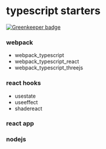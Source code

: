 # typescript starters

[![Greenkeeper badge](https://badges.greenkeeper.io/koji/typescript.svg)](https://greenkeeper.io/)


### webpack
- webpack_typescript
- webpack_typescript_react
- webpack_typescript_threejs

### react hooks
- usestate
- useeffect
- shadereact

### react app

### nodejs